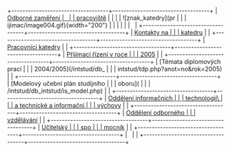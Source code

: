 +-----------------------------------+-----------------------------------+
| [Odborné zaměření                 |                                   |
| pracoviště](zamereni.htm)         |                                   |
|                                   | ![znak_katedry](pr                |
|                                   | ijimac/image004.gif){width="200"} |
|                                   |                                   |
|                                   |                                   |
+-----------------------------------+-----------------------------------+
| [Kontakty na                      |                                   |
| katedru](kontakty.htm)            |                                   |
+-----------------------------------+-----------------------------------+
| [Pracovníci katedry](prac.htm)    |                                   |
+-----------------------------------+-----------------------------------+
| [Přijímací řízení v roce          |                                   |
| 2005](prijimac/index.htm)         |                                   |
+-----------------------------------+-----------------------------------+
| [Témata diplomových prací         |                                   |
| 2004/2005](/intstud/db_           |                                   |
| intstud/tdp.php?anot=no&rok=2005) |                                   |
+-----------------------------------+-----------------------------------+
| [Modelový učební plán studijního  |                                   |
| oboru](                           |                                   |
| /intstud/db_intstud/is_model.php) |                                   |
+-----------------------------------+-----------------------------------+
| [Oddělení informačních            |                                   |
| technologií\                      |                                   |
| a technické a informační          |                                   |
| výchovy](.pedf.cuni.cz/)          |                                   |
+-----------------------------------+-----------------------------------+
| [Oddělení odborného               |                                   |
| vzdělávání](adwork.htm)           |                                   |
+-----------------------------------+-----------------------------------+
| [Učitelský                        |                                   |
| spo                               |                                   |
| mocník](http://spomocnik.rvp.cz/) |                                   |
+-----------------------------------+-----------------------------------+
|                                   |                                   |
+-----------------------------------+-----------------------------------+
